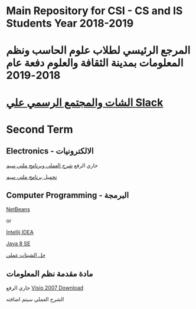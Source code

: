 # Main Repository for CSI - CS and IS Students  Year 2018-2019
# المرجع الرئيسي لطلاب علوم الحاسب ونظم المعلومات بمدينة الثقافة والعلوم دفعة عام 2018-2019
# [ الشات والمجتمع الرسمي علي Slack](https://join.slack.com/t/csistudents/shared_invite/enQtNjIyMDk2ODkyNDIyLTg5YzNhNWUzM2VmYjdjNTg0NzFmY2Q0NzI5MDI5Y2E5NDZiMGU3YjM2ZWUxYTdkMDAwNDJiZDU5OTQxZjM2MjQ)
# Second Term
## Electronics - الالكترونيات
جاري الرفع
[شرح العملي وبرنامج ملتي سيم]()

[تحميل برنامج ملتي سيم](https://www.file-up.org/mtdw13jyf3v3)
## Computer Programming - البرمجة
[NetBeans](https://netbeans.org/downloads/8.0.2/)

or

[Intellij IDEA](https://www.jetbrains.com/idea/download/)

[Java 8 SE](2133155)

[حل الشيتات عملي](https://github.com/th3blackscare/Programming-Sheets)

## مادة مقدمة نظم المعلومات
جاري الرفع
[Visio 2007 Download]()

الشرح العملي سيتم اضافته
